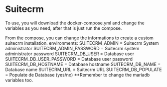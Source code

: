 # Suitecrm
To use, you will download the docker-compose.yml and change the variables as you need, after that is just run the compose.

From the compose, you can change the informations to create a custom suitecrm installation. 
environments:
      SUITECRM_ADMIN = Suitecrm System administrator
      SUITECRM_ADMIN_PASSWORD = Suitecrm system administrator password
      SUITECRM_DB_USER = Database user
      SUITECRM_DB_USER_PASSWORD = Database user password
      SUITECRM_DB_HOSTNAME = Database hostname
      SUITECRM_DB_NAME = Database name
      SUITECRM_URL = Suitecrm URL
      SUITECRM_DB_POPULATE = Populate de Database (yes/no)
**Remember to change the mariadb variables too.
